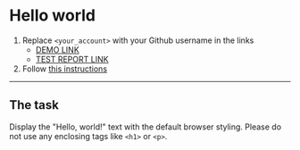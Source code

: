 # Hello world
1. Replace `<your_account>` with your Github username in the links
    - [DEMO LINK](https://AndriiManyak.github.io/layout_hello-world/) <br>
    - [TEST REPORT LINK](https://AndriiManyak.github.io/layout_hello-world/report/html_report/)
2. Follow [this instructions](https://mate-academy.github.io/layout_task-guideline/)
___

## The task 
Display the "Hello, world!" text with the default browser styling. Please do not 
use any enclosing tags like `<h1>` or `<p>`.

